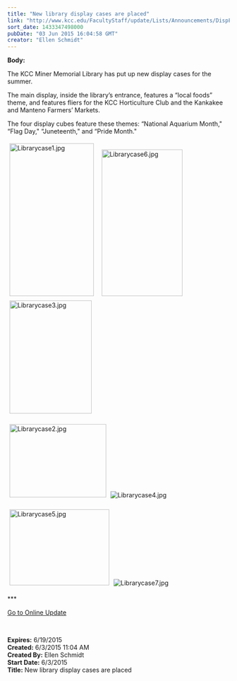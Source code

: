 ```yaml
---
title: "​New library display cases are placed"
link: "http://www.kcc.edu/FacultyStaff/update/Lists/Announcements/DispForm.aspx?ID=1943"
sort_date: 1433347498000
pubDate: "03 Jun 2015 16:04:58 GMT"
creator: "Ellen Schmidt"
---
```


<div><b>Body:</b> <div class="ExternalClass0DA81D80552244AE95CA9F4CF6E9E8AD"><p>The KCC Miner Memorial Library has put up new display cases for the summer.</p>
<p>The main display, inside the library’s entrance, features a “local foods” theme, and features fliers for the KCC Horticulture Club and the Kankakee and Manteno Farmers’ Markets. </p>
<p>The four display cubes feature these themes: “National Aquarium Month,&quot; “Flag Day,&quot; “Juneteenth,&quot; and “Pride Month.&quot; </p>
<p><img width="202" height="363" alt="Librarycase1.jpg" src="/FacultyStaff/update/Documents/Librarycase1.jpg" style="height:346px;margin:5px;width:191px" />  <img width="201" height="362" alt="Librarycase6.jpg" src="/FacultyStaff/update/Documents/Librarycase6.jpg" style="height:332px;margin:5px;width:183px" /><img width="202" height="275" alt="Librarycase3.jpg" src="/FacultyStaff/update/Documents/Librarycase3.jpg" style="height:256px;margin:5px;width:186px" /></p>
<p><img width="237" height="180" alt="Librarycase2.jpg" src="/FacultyStaff/update/Documents/Librarycase2.jpg" style="height:166px;margin:5px;width:219px" /><img alt="Librarycase4.jpg" src="/FacultyStaff/update/Documents/Librarycase4.jpg" style="margin:5px" /></p>
<p><img width="237" height="179" alt="Librarycase5.jpg" src="/FacultyStaff/update/Documents/Librarycase5.jpg" style="height:172px;margin:5px;width:226px" /><img alt="Librarycase7.jpg" src="/FacultyStaff/update/Documents/Librarycase7.jpg" style="margin:5px" /><br /></p>
<p>***</p></div>
<p class="ExternalClass0DA81D80552244AE95CA9F4CF6E9E8AD"><a href="/update">Go to Online Update</a></p>
<p class="ExternalClass0DA81D80552244AE95CA9F4CF6E9E8AD"><br /></p></div>
<div><b>Expires:</b> 6/19/2015</div>
<div><b>Created:</b> 6/3/2015 11:04 AM</div>
<div><b>Created By:</b> Ellen Schmidt</div>
<div><b>Start Date:</b> 6/3/2015</div>
<div><b>Title:</b> ​New library display cases are placed</div>

